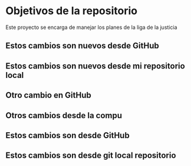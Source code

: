 # Objetivos de la repositorio

Este proyecto se encarga de manejar los planes de la liga de la justicia


## Estos cambios son nuevos desde GitHub
## Estos cambios son nuevos desde mi repositorio local

## Otro cambio en GitHub
## Otros cambios desde la compu

## Estos cambios son desde GitHub
## Estos cambios son desde git local repositorio
